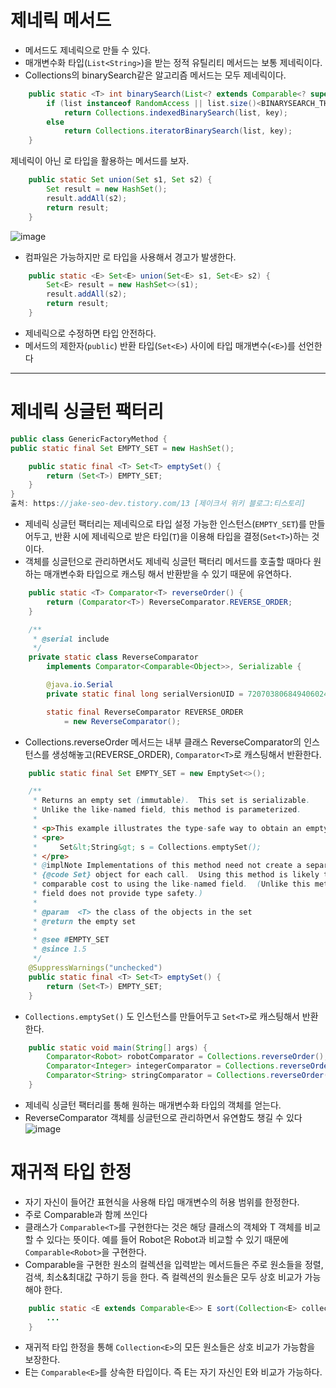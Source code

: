 # 제네릭 메서드
- 메서드도 제네릭으로 만들 수 있다.
- 매개변수화 타입(`List<String>`)을 받는 정적 유틸리티 메서드는 보통 제네릭이다.
- Collections의 binarySearch같은 알고리즘 메서드는 모두 제네릭이다.
```java
    public static <T> int binarySearch(List<? extends Comparable<? super T>> list, T key) {
        if (list instanceof RandomAccess || list.size()<BINARYSEARCH_THRESHOLD)
            return Collections.indexedBinarySearch(list, key);
        else
            return Collections.iteratorBinarySearch(list, key);
    }
```

제네릭이 아닌 로 타입을 활용하는 메서드를 보자.
```java
    public static Set union(Set s1, Set s2) {
        Set result = new HashSet();
        result.addAll(s2);
        return result;
    }
```
![image](https://github.com/rlfrkdms1/effective-java-study/assets/96513365/16b98408-eea1-4d5f-b07d-0cd22888b045)

- 컴파일은 가능하지만 로 타입을 사용해서 경고가 발생한다.

```java
    public static <E> Set<E> union(Set<E> s1, Set<E> s2) {
        Set<E> result = new HashSet<>(s1);
        result.addAll(s2);
        return result;
    }
```
- 제네릭으로 수정하면 타입 안전하다.
- 메서드의 제한자(`public`) 반환 타입(`Set<E>`) 사이에 타입 매개변수(`<E>`)를 선언한다

---

# 제네릭 싱글턴 팩터리
```java
public class GenericFactoryMethod {
public static final Set EMPTY_SET = new HashSet();

    public static final <T> Set<T> emptySet() {
        return (Set<T>) EMPTY_SET;
    }
}
출처: https://jake-seo-dev.tistory.com/13 [제이크서 위키 블로그:티스토리]
```
- 제네릭 싱글턴 팩터리는 제네릭으로 타입 설정 가능한 인스턴스(`EMPTY_SET`)를 만들어두고, 반환 시에 제네릭으로 받은 타입(`T`)을 이용해 타입을 결정(`Set<T>`)하는 것이다.
- 객체를 싱글턴으로 관리하면서도 제네릭 싱글턴 팩터리 메서드를 호출할 때마다 원하는 매개변수화 타입으로 캐스팅 해서 반환받을 수 있기 때문에 유연하다.
```java
    public static <T> Comparator<T> reverseOrder() {
        return (Comparator<T>) ReverseComparator.REVERSE_ORDER;
    }

    /**
     * @serial include
     */
    private static class ReverseComparator
        implements Comparator<Comparable<Object>>, Serializable {

        @java.io.Serial
        private static final long serialVersionUID = 7207038068494060240L;

        static final ReverseComparator REVERSE_ORDER
            = new ReverseComparator();

```
- Collections.reverseOrder 메서드는 내부 클래스 ReverseComparator의 인스턴스를 생성해놓고(REVERSE_ORDER), `Comparator<T>`로 캐스팅해서 반환한다.  
```java
    public static final Set EMPTY_SET = new EmptySet<>();

    /**
     * Returns an empty set (immutable).  This set is serializable.
     * Unlike the like-named field, this method is parameterized.
     *
     * <p>This example illustrates the type-safe way to obtain an empty set:
     * <pre>
     *     Set&lt;String&gt; s = Collections.emptySet();
     * </pre>
     * @implNote Implementations of this method need not create a separate
     * {@code Set} object for each call.  Using this method is likely to have
     * comparable cost to using the like-named field.  (Unlike this method, the
     * field does not provide type safety.)
     *
     * @param  <T> the class of the objects in the set
     * @return the empty set
     *
     * @see #EMPTY_SET
     * @since 1.5
     */
    @SuppressWarnings("unchecked")
    public static final <T> Set<T> emptySet() {
        return (Set<T>) EMPTY_SET;
    }
```
- `Collections.emptySet()` 도 인스턴스를 만들어두고 `Set<T>`로 캐스팅해서 반환한다.
```java
    public static void main(String[] args) {
        Comparator<Robot> robotComparator = Collections.reverseOrder();
        Comparator<Integer> integerComparator = Collections.reverseOrder();
        Comparator<String> stringComparator = Collections.reverseOrder();
    }
```
- 제네릭 싱글턴 팩터리를 통해 원하는 매개변수화 타입의 객체를 얻는다.
- ReverseComparator 객체를 싱글턴으로 관리하면서 유연함도 챙길 수 있다
![image](https://github.com/rlfrkdms1/effective-java-study/assets/96513365/8d76f44e-4e75-4ea8-89af-49cf0939f99d)

# 재귀적 타입 한정 
- 자기 자신이 들어간 표현식을 사용해 타입 매개변수의 허용 범위를 한정한다. 
- 주로 Comparable과 함께 쓰인다
- 클래스가 `Comparable<T>`를 구현한다는 것은 해당 클래스의 객체와 T 객체를 비교할 수 있다는 뜻이다. 예를 들어 Robot은 Robot과 비교할 수 있기 때문에 `Comparable<Robot>`을 구현한다.
- Comparable을 구현한 원소의 컬렉션을 입력받는 메서드들은 주로 원소들을 정렬, 검색, 최소&최대값 구하기 등을 한다. 즉 컬렉션의 원소들은 모두 상호 비교가 가능해야 한다.
```java
    public static <E extends Comparable<E>> E sort(Collection<E> collection){
        ...
    }
```
- 재귀적 타입 한정을 통해 `Collection<E>`의 모든 원소들은 상호 비교가 가능함을 보장한다.
- E는 `Comparable<E>`를 상속한 타입이다. 즉 E는 자기 자신인 E와 비교가 가능하다. 
